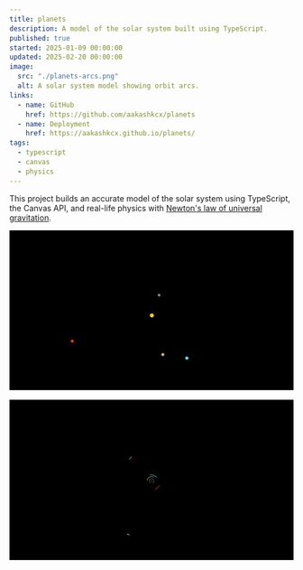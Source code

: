```yaml
---
title: planets
description: A model of the solar system built using TypeScript.
published: true
started: 2025-01-09 00:00:00
updated: 2025-02-20 00:00:00
image:
  src: "./planets-arcs.png"
  alt: A solar system model showing orbit arcs.
links:
  - name: GitHub
    href: https://github.com/aakashkcx/planets
  - name: Deployment
    href: https://aakashkcx.github.io/planets/
tags:
  - typescript
  - canvas
  - physics
---
```


This project builds an accurate model of the solar system using TypeScript, the Canvas API, and real-life physics with [Newton's law of universal gravitation](https://en.wikipedia.org/wiki/Newton%27s_law_of_universal_gravitation).

![The model showing the 4 inner planets.](./planets.png)

![The model showing the first 6 planets and their orbits.](./planets-wide.png)
